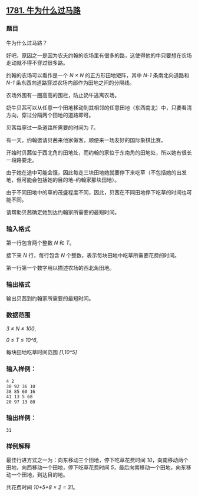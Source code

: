 ## [1781. 牛为什么过马路](https://www.acwing.com/problem/content/1783/)

### 题目

牛为什么过马路？

好吧，原因之一是因为农夫约翰的农场里有很多的路，这使得他的牛只要想在农场走动就不得不穿过很多路。

约翰的农场可以看作是一个 *N × N* 的正方形田地矩阵，其中 *N-1* 条南北向道路和 *N-1* 条东西向道路穿过农场内部作为田地之间的分隔线。

农场外围有一圈高高的围栏，防止奶牛逃离农场。

奶牛贝茜可以从任意一个田地移动到其相邻的任意田地（东西南北）中，只要看清方向，穿过分隔两个田地的道路即可。

贝茜每穿过一条道路所需要的时间为 *T*。

有一天，约翰邀请贝茜来他家做客，顺便来一场友好的国际象棋比赛。

开始时贝茜位于西北角的田地处，而约翰的家位于东南角的田地处，所以她有很长一段路要走。

由于她在途中可能会饿，因此每走三块田地她就要停下来吃草（不包括她的出发地，但可能会包括她的目的地–约翰家那块田地）。

由于不同田地中的草的茂盛程度不同，因此，贝茜在不同田地停下吃草的时间也可能不同。

请帮助贝茜确定她到达约翰家所需要的最短时间。

### 输入格式

第一行包含两个整数 *N* 和 *T*。

接下来 *N* 行，每行包含 *N* 个整数，表示每块田地中吃草所需要花费的时间。

第一行第一个数字用以描述农场的西北角田地。

### 输出格式

输出贝茜到约翰家所需要的最短时间。

### 数据范围

*3 ≤ N ≤ 100*,

*0 ≤ T ≤ 10^6*,

每块田地吃草时间范围 *[1,10^5]*

### 输入样例：

```
4 2
30 92 36 10
38 85 60 16
41 13 5 68
20 97 13 80
```

### 输出样例：

```
31
```

### 样例解释

最佳行进方式之一为：向东移动三个田地，停下吃草花费时间 *10*，向南移动两个田地，向西移动一个田地，停下吃草花费时间 *5*，最后向南移动一个田地，向东移动一个田地，到达目的地。

共花费时间 *10+5+8 × 2 = 31*。
